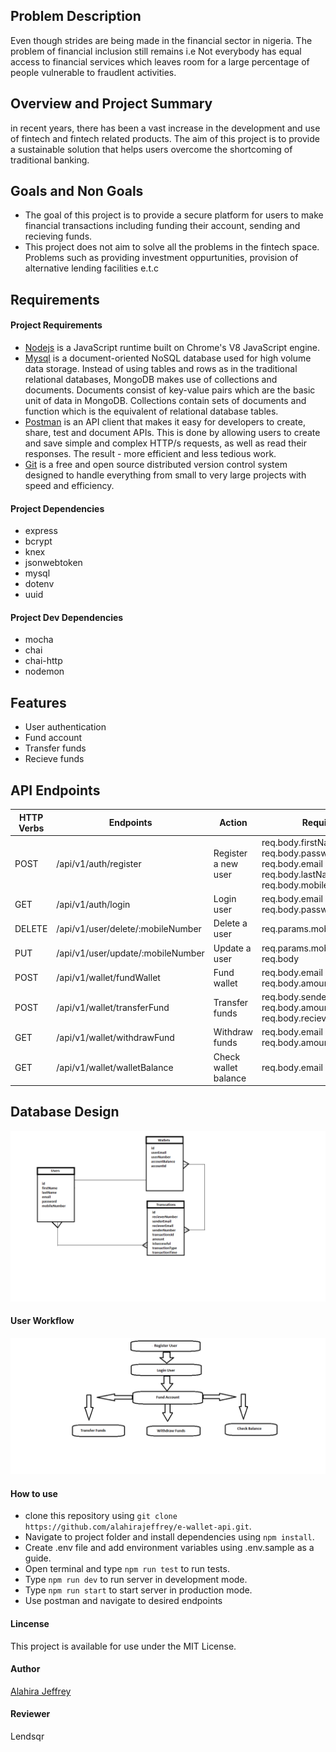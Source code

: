 ## Problem Description
Even though strides are being made in the financial sector in nigeria. The problem of financial inclusion still remains i.e Not everybody has equal access to financial services which leaves room for a large percentage of people vulnerable to fraudlent activities. 

## Overview and Project Summary
in recent years, there has been a vast increase in the development and use of fintech and fintech related products. The aim of this project is to provide a sustainable solution that helps users overcome the shortcoming of traditional banking.

## Goals and Non Goals
- The goal of this project is to provide a secure platform for users to make financial transactions including funding their account, sending and recieving funds.
- This project does not aim to solve all the problems in the fintech space. Problems such as providing investment oppurtunities, provision of alternative lending facilities e.t.c  

## Requirements
#### Project Requirements
- [Nodejs](https://nodejs.org/en/) is a JavaScript runtime built on Chrome's V8 JavaScript engine.
- [Mysql](https://www.mongodb.com/try/download/community) is a document-oriented NoSQL database used for high volume data storage. Instead of using tables and rows as in the traditional relational databases, MongoDB makes use of collections and documents. Documents consist of key-value pairs which are the basic unit of data in MongoDB. Collections contain sets of documents and function which is the equivalent of relational database tables. 
- [Postman](https://www.postman.com/downloads/) is an API client that makes it easy for developers to create, share, test and document APIs. This is done by allowing users to create and save simple and complex HTTP/s requests, as well as read their responses. The result - more efficient and less tedious work.
- [Git](https://git-scm.com/) is a free and open source distributed version control system designed to handle everything from small to very large projects with speed and efficiency.

#### Project Dependencies
- express
- bcrypt
- knex
- jsonwebtoken
- mysql
- dotenv
- uuid

#### Project Dev Dependencies
- mocha
- chai 
- chai-http
- nodemon

## Features
- User authentication
- Fund account
- Transfer funds
- Recieve funds

## API Endpoints
| HTTP Verbs | Endpoints | Action | Required |
| --- | --- | --- | --- |
| POST | /api/v1/auth/register | Register a new user | req.body.firstName <br> req.body.password <br> req.body.email <br> req.body.lastName <br> req.body.mobileNumber |
| GET | /api/v1/auth/login | Login user |  req.body.email <br> req.body.password|
| DELETE | /api/v1/user/delete/:mobileNumber | Delete a user |  req.params.mobileNumber|
| PUT | /api/v1/user/update/:mobileNumber | Update a user |  req.params.mobileNumber <br> req.body|
| POST | /api/v1/wallet/fundWallet | Fund wallet  | req.body.email <br> req.body.amountToFund |
| POST | /api/v1/wallet/transferFund | Transfer funds  | req.body.senderEmail <br> req.body.amountToTransfer <br> req.body.recieverEmail |
| GET | /api/v1/wallet/withdrawFund | Withdraw funds  | req.body.email <br> req.body.amountToWithdraw |
| GET | /api/v1/wallet/walletBalance | Check wallet balance  | req.body.email |

## Database Design
![alt text](assets/e-wallet-api-database-design.png)

#### User Workflow
![alt text](assets/user-workflow.png)

#### How to use
- clone this repository using `git clone https://github.com/alahirajeffrey/e-wallet-api.git`.
- Navigate to project folder and install dependencies using `npm install`.
- Create .env file and add environment variables using .env.sample as a guide.
- Open terminal and type `npm run test` to run tests.
- Type `npm run dev` to run server in development mode.
- Type `npm run start` to start server in production mode. 
- Use postman and navigate to desired endpoints 

#### Lincense
This project is available for use under the MIT License.

#### Author
[Alahira Jeffrey]((https://github.com/alahirajeffrey))

#### Reviewer
Lendsqr